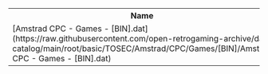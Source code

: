 <table>
<tr><th>Name</th><th>Size</th></tr>
<tr><td>[Amstrad CPC - Games - [BIN].dat](https://raw.githubusercontent.com/open-retrogaming-archive/dat-catalog/main/root/basic/TOSEC/Amstrad/CPC/Games/[BIN]/Amstrad CPC - Games - [BIN].dat)</td><td>7759</td></tr>
</table>
